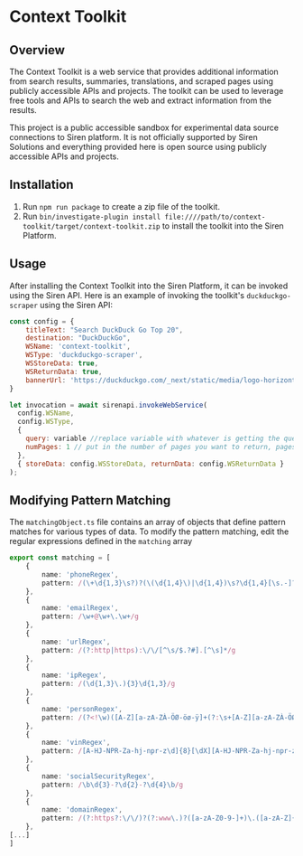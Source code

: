 # Context Toolkit

## Overview

The Context Toolkit is a web service that provides additional information from search results, summaries, translations, and scraped pages using publicly accessible APIs and projects. The toolkit can be used to leverage free tools and APIs to search the web and extract information from the results.

This project is a public accessible sandbox for experimental data source connections to Siren platform. It is not officially supported by Siren Solutions and everything provided here is open source using publicly accessible APIs and projects. 

## Installation

1. Run `npm run package` to create a zip file of the toolkit.
2. Run `bin/investigate-plugin install file:////path/to/context-toolkit/target/context-toolkit.zip` to install the toolkit into the Siren Platform.

## Usage

After installing the Context Toolkit into the Siren Platform, it can be invoked using the Siren API. Here is an example of invoking the toolkit's `duckduckgo-scraper` using the Siren API:

```javascript
const config = {
    titleText: "Search DuckDuck Go Top 20",
    destination: "DuckDuckGo",
    WSName: 'context-toolkit',
    WSType: 'duckduckgo-scraper',
    WSStoreData: true,
    WSReturnData: true,
    bannerUrl: 'https://duckduckgo.com/_next/static/media/logo-horizontal-dark.53712807.svg',
}

let invocation = await sirenapi.invokeWebService(
  config.WSName,
  config.WSType,
  {
    query: variable //replace variable with whatever is getting the query such as a modal
    numPages: 1 // put in the number of pages you want to return, pages are usually 20-30 results each
  },
  { storeData: config.WSStoreData, returnData: config.WSReturnData }
);
```

## Modifying Pattern Matching

The `matchingObject.ts` file contains an array of objects that define pattern matches for various types of data. To modify the pattern matching, edit the regular expressions defined in the `matching` array

```typescript
export const matching = [
    {
        name: 'phoneRegex',
        pattern: /(\+\d{1,3}\s?)?(\(\d{1,4}\)|\d{1,4})\s?\d{1,4}[\s.-]?\d{1,4}(\s?(x|ext)\s?\d{1,4})?/g
    },
    {
        name: 'emailRegex',
        pattern: /\w+@\w+\.\w+/g
    },
    {
        name: 'urlRegex',
        pattern: /(?:http|https):\/\/[^\s/$.?#].[^\s]*/g
    },
    {
        name: 'ipRegex',
        pattern: /(\d{1,3}\.){3}\d{1,3}/g
    },
    {
        name: 'personRegex',
        pattern: /(?<!\w)([A-Z][a-zA-ZÀ-ÖØ-öø-ÿ]+(?:\s+[A-Z][a-zA-ZÀ-ÖØ-öø-ÿ]+)+)(?!\w)/g
    },
    {
        name: 'vinRegex',
        pattern: /[A-HJ-NPR-Za-hj-npr-z\d]{8}[\dX][A-HJ-NPR-Za-hj-npr-z\d]{2}\d{6}/g
    },
    {
        name: 'socialSecurityRegex',
        pattern: /\b\d{3}-?\d{2}-?\d{4}\b/g
    },
    {
        name: 'domainRegex',
        pattern: /(?:https?:\/\/)?(?:www\.)?([a-zA-Z0-9-]+)\.([a-zA-Z]{2,63})(?:\/\S*)?/gi
    },
[...]
]
```